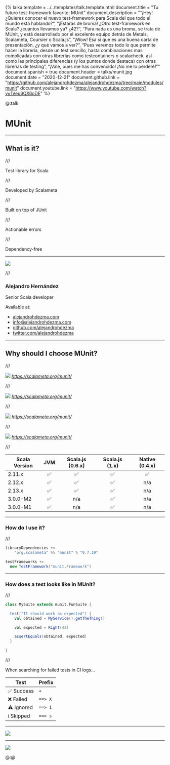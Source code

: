{%
	laika.template = ../../templates/talk.template.html
	document.title = "Tu futuro test-framework favorito: MUnit"
  document.description = "“¡Hey! ¿Quieres conocer el nuevo test-framework para Scala del que todo el mundo está hablando?“, “¡Estarás de broma! ¿Otro test-framework en Scala? ¿cuántos llevamos ya? ¿42?“, “Para nada es una broma, se trata de MUnit, y está desarrollado por el excelente equipo detrás de Metals, Scalameta, Coursier o Scala.js”, “¡Wow! Esa si que es una buena carta de presentación, ¿y qué vamos a ver?“, “Pues veremos todo lo que permite hacer la librería, desde un test sencillo, hasta combinaciones mas complicadas con otras librerías como testcontainers o scalacheck, así como las principales diferencias (y los puntos donde destaca) con otras librerías de testing”, “¡Vale, pues me has convencido! ¡No me lo perderé!”"
	document.spanish = true
  document.header = talks/munit.jpg
  document.date = "2020-12-21"
  document.github.link = "https://github.com/alejandrohdezma/alejandrohdezma/tree/main/modules/munit"
  document.youtube.link = "https://www.youtube.com/watch?v=1Veu6QX6oDE"
%}

@:talk

# MUnit

---

## What is it?

///

Test library for Scala

///

Developed by Scalameta

///

Built on top of JUnit

///

Actionable errors

///

Dependency-free

---

![](https://media.giphy.com/media/XDYIuWmMqeEKmqEfEp/giphy.gif)

///

### Alejandro Hernández

Senior Scala developer

Available at:

- [alejandrohdezma.com](https://alejandrohdezma.com)
- [info@alejandrohdezma.com](mailto:info@alejandrohdezma.com)
- [github.com/alejandrohdezma](https://github.com/alejandrohdezma)
- [twitter.com/alejandrohdezma](https://twitter.com/alejandrohdezma)

---

## Why should I choose MUnit?

///

![](https://i.imgur.com/goYdJhw.png)
*https://scalameta.org/munit/*

///

![](https://i.imgur.com/NaAU2He.png)
*https://scalameta.org/munit/*

///

![](https://i.imgur.com/iosErEv.png)
*https://scalameta.org/munit/*

///

![](https://i.imgur.com/hmL0hAp.png)
*https://scalameta.org/munit/*

///

| Scala Version | JVM | Scala.js (0.6.x) | Scala.js (1.x) | Native (0.4.x) |
| ------------- | :-: | :--------------: | :------------: | :------------: |
| 2.11.x        | ✅  |        ✅        |       ✅       |       ✅       |
| 2.12.x        | ✅  |        ✅        |       ✅       |      n/a       |
| 2.13.x        | ✅  |        ✅        |       ✅       |      n/a       |
| 3.0.0-M2      | ✅  |       n/a        |       ✅       |      n/a       |
| 3.0.0-M1      | ✅  |       n/a        |       ✅       |      n/a       |

---

### How do I use it?

///

```sbt
libraryDependencies +=
    "org.scalameta" %% "munit" % "0.7.19"

testFrameworks +=
  new TestFramework("munit.Framework")
```

---

### How does a test looks like in MUnit?

///

```scala
class MySuite extends munit.FunSuite {

  test("It should work as expected") {
    val obtained = MyService().getTheThing()

    val expected = Right(42)

    assertEquals(obtained, expected)
  }

}
```

///

When searching for failed tests in CI logs...

| Test       | Prefix  |
| ---------- | ------- |
| ✅ Success | `+`     |
| ❌ Failed  | `==> X` |
| ⚠️ Ignored | `==> i` |
| ℹ️ Skipped | `==> s` |

---

![](https://media.giphy.com/media/8JW82ndaYfmNoYAekM/giphy.gif)

---

![](https://media.giphy.com/media/KJ1f5iTl4Oo7u/giphy.gif)

@:@